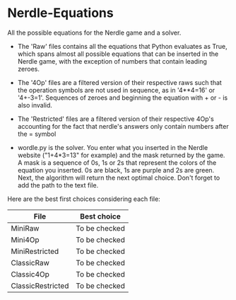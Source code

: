 # Nerdle-Equations
All the possible equations for the Nerdle game and a solver.

- The 'Raw' files contains all the equations that Python evaluates as True, which spans almost all possible equations that can be inserted in the Nerdle game, with the exception of numbers that contain leading zeroes.
- The '4Op' files are a filtered version of their respective raws such that the operation symbols are not used in sequence, as in '4**4=16' or '4+-3=1'. Sequences of zeroes and beginning the equation with + or - is also invalid.
- The 'Restricted' files are a filtered version of their respective 4Op's accounting for the fact that nerdle's answers only contain numbers after the = symbol

- wordle.py is the solver. You enter what you inserted in the Nerdle website ("1+4*3=13" for example) and the mask returned by the game. A mask is a sequence of 0s, 1s or 2s that represent the colors of the equation you inserted. 0s are black, 1s are purple and 2s are green. Next, the algorithm will return the next optimal choice. Don't forget to add the path to the text file.

Here are the best first choices considering each file:

| File              | Best choice   |
| ----------------- | ------------- |
| MiniRaw           | To be checked |
| Mini4Op           | To be checked |
| MiniRestricted    | To be checked |
| ClassicRaw        | To be checked |
| Classic4Op        | To be checked |
| ClassicRestricted | To be checked |

